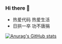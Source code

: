 ### Hi there 👋

- 热爱代码  热爱生活
- 日拱一卒  功不唐捐

[![Anurag's GitHub stats](https://github-readme-stats.vercel.app/api?username=Guoxm521&show_icons=true&theme=radical)](https://github.com/anuraghazra/github-readme-stats)




